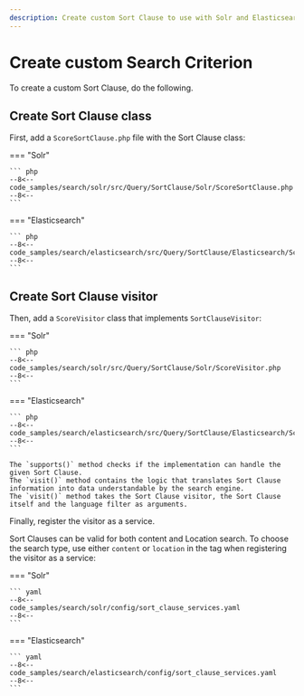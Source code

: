 ```yaml
---
description: Create custom Sort Clause to use with Solr and Elasticsearch search engines.
---
```


# Create custom Search Criterion

To create a custom Sort Clause, do the following.

## Create Sort Clause class

First, add a `ScoreSortClause.php` file with the Sort Clause class:

=== "Solr"

    ``` php
    --8<--
    code_samples/search/solr/src/Query/SortClause/Solr/ScoreSortClause.php
    --8<--
    ```

=== "Elasticsearch"

    ``` php
    --8<--
    code_samples/search/elasticsearch/src/Query/SortClause/Elasticsearch/ScoreSortClause.php
    --8<--
    ```

## Create Sort Clause visitor

Then, add a `ScoreVisitor` class that implements `SortClauseVisitor`:

=== "Solr"

    ``` php
    --8<--
    code_samples/search/solr/src/Query/SortClause/Solr/ScoreVisitor.php
    --8<--
    ```

=== "Elasticsearch"

    ``` php
    --8<--
    code_samples/search/elasticsearch/src/Query/SortClause/Elasticsearch/ScoreVisitor.php
    --8<--
    ```

    The `supports()` method checks if the implementation can handle the given Sort Clause.
    The `visit()` method contains the logic that translates Sort Clause information into data understandable by the search engine.
    The `visit()` method takes the Sort Clause visitor, the Sort Clause itself and the language filter as arguments.

Finally, register the visitor as a service.

Sort Clauses can be valid for both content and Location search.
To choose the search type, use either `content` or `location` in the tag when registering the visitor as a service:

=== "Solr"

    ``` yaml
    --8<--
    code_samples/search/solr/config/sort_clause_services.yaml
    --8<--
    ```

=== "Elasticsearch"

    ``` yaml
    --8<--
    code_samples/search/elasticsearch/config/sort_clause_services.yaml
    --8<--
    ```

